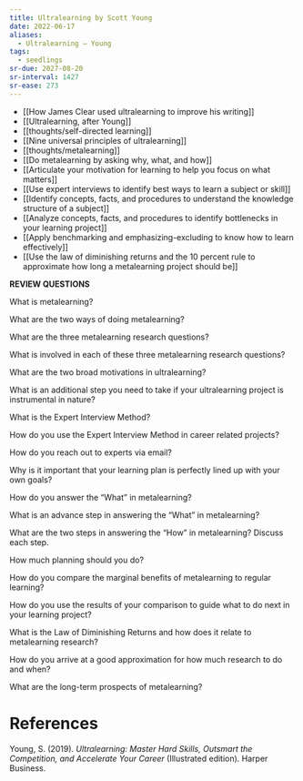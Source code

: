 ```yaml
---
title: Ultralearning by Scott Young
date: 2022-06-17
aliases:
  - Ultralearning — Young
tags:
  - seedlings
sr-due: 2027-08-20
sr-interval: 1427
sr-ease: 273
---
```

- [[How James Clear used ultralearning to improve his writing]]
- [[Ultralearning, after Young]]
- [[thoughts/self-directed learning]]
- [[Nine universal principles of ultralearning]]
- [[thoughts/metalearning]]
- [[Do metalearning by asking why, what, and how]]
- [[Articulate your motivation for learning to help you focus on what matters]]
- [[Use expert interviews to identify best ways to learn a subject or skill]]
- [[Identify concepts, facts, and procedures to understand the knowledge structure of a subject]]
- [[Analyze concepts, facts, and procedures to identify bottlenecks in your learning project]]
- [[Apply benchmarking and emphasizing-excluding to know how to learn effectively]]
- [[Use the law of diminishing returns and the 10 percent rule to approximate how long a metalearning project should be]]

**REVIEW QUESTIONS**

What is metalearning?

What are the two ways of doing metalearning?

What are the three metalearning research questions?

What is involved in each of these three metalearning research questions?

What are the two broad motivations in ultralearning?

What is an additional step you need to take if your ultralearning project is instrumental in nature?

What is the Expert Interview Method?

How do you use the Expert Interview Method in career related projects?

How do you reach out to experts via email?

Why is it important that your learning plan is perfectly lined up with your own goals?

How do you answer the “What” in metalearning?

What is an advance step in answering the “What” in metalearning?

What are the two steps in answering the “How” in metalearning? Discuss each step.

How much planning should you do?

How do you compare the marginal benefits of metalearning to regular learning?

How do you use the results of your comparison to guide what to do next in your learning project?

What is the Law of Diminishing Returns and how does it relate to metalearning research?

How do you arrive at a good approximation for how much research to do and when?

What are the long-term prospects of metalearning?

# References

Young, S. (2019). _Ultralearning: Master Hard Skills, Outsmart the Competition, and Accelerate Your Career_ (Illustrated edition). Harper Business.